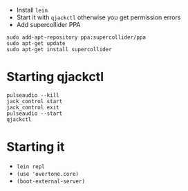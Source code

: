 
- Install `lein`
- Start it with `qjackctl` otherwise you get permission errors
- Add supercollider PPA

```
sudo add-apt-repository ppa:supercollider/ppa
sudo apt-get update
sudo apt-get install supercollider
```




# Starting qjackctl
```
pulseaudio --kill
jack_control start
jack_control exit
pulseaudio --start
qjackctl
```


# Starting it

- `lein repl`
- `(use 'overtone.core)`
- `(boot-external-server)`
